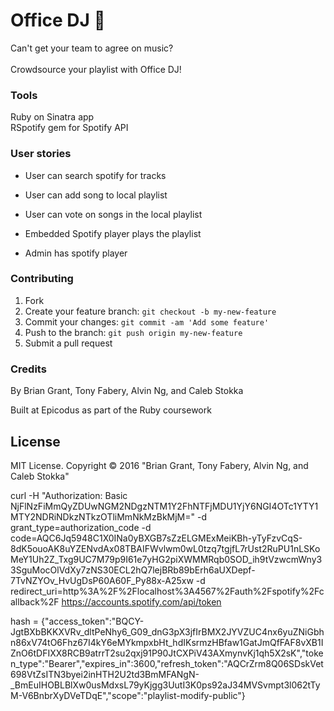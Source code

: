 # Office DJ :musical_keyboard:

Can't get your team to agree on music? <br><br> Crowdsource your playlist with Office DJ!

### Tools

Ruby on Sinatra app <br>
RSpotify gem for Spotify API

### User stories

* User can search spotify for tracks

* User can add song to local playlist

* User can vote on songs in the local playlist

* Embedded Spotify player plays the playlist

* Admin has spotify player




### Contributing

1. Fork
2. Create your feature branch: `git checkout -b my-new-feature`
3. Commit your changes: `git commit -am 'Add some feature'`
4. Push to the branch: `git push origin my-new-feature`
5. Submit a pull request

### Credits

By Brian Grant, Tony Fabery, Alvin Ng, and Caleb Stokka

Built at Epicodus as part of the Ruby coursework

## License

MIT License. Copyright &copy; 2016 "Brian Grant, Tony Fabery, Alvin Ng, and Caleb Stokka"

curl -H "Authorization: Basic NjFlNzFiMmQyZDUwNGM2NDgzNTM1Y2FhNTFjMDU1YjY6NGI4OTc1YTY1MTY2NDRiNDkzNTkzOTliMmNkMzBkMjM=" -d grant_type=authorization_code -d code=AQC6Jq5948C1X0INa0yBXGB7sZzELGMExMeiKBh-yTyFzvCqS-8dK5ouoAK8uYZENvdAx08TBAIFWvlwm0wL0tzq7tgjfL7rUst2RuPU1nLSKoMeY1Uh2Z_Txg9UC7M79p9I61e7yHG2piXWMMRqb0SOD_ih9tVzwcmWny33SguMocOlVdXy7zNS30ECL2hQ7lejBRb89bErh6aUXDepf-7TvNZYOv_HvUgDsP60A60F_Py88x-A25xw -d redirect_uri=http%3A%2F%2Flocalhost%3A4567%2Fauth%2Fspotify%2Fcallback%2F https://accounts.spotify.com/api/token

hash = {"access_token":"BQCY-JgtBXbBKKXVRv_dltPeNhy6_G09_dnG3pX3jfIrBMX2JYVZUC4nx6yuZNiGbhn86xV74tO6Fhz67I4kY6eMYkmpxbHt_hdIKsrmzHBfaw1GatJmQfFAF8vXB1IZnO6tDFIXX8RCB9atrrT2su2qxj91P90JtCXPiV43AXmynvKj1qh5X2sK","token_type":"Bearer","expires_in":3600,"refresh_token":"AQCrZrm8Q06SDskVet698VtZsITN3byei2inHTH2U2td3BmMFANgN-_BmEuIHOBLBlXw0usMdxsL79yKjgg3UutI3K0ps92aJ34MVSvmpt3l062tTyM-V6BnbrXyDVeTDqE","scope":"playlist-modify-public"}
